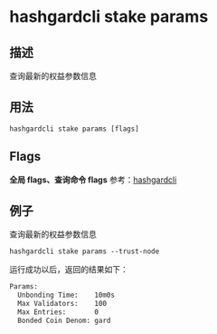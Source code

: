 # hashgardcli stake params

## 描述

查询最新的权益参数信息

## 用法

```
hashgardcli stake params [flags]
```

## Flags

**全局 flags、查询命令 flags** 参考：[hashgardcli](../README.md)

## 例子

查询最新的权益参数信息

```
hashgardcli stake params --trust-node
```

运行成功以后，返回的结果如下：

```txt
Params:
  Unbonding Time:    10m0s
  Max Validators:    100
  Max Entries:       0
  Bonded Coin Denom: gard
```
